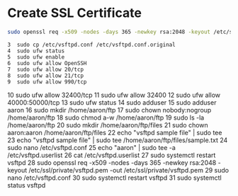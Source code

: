 # Create SSL Certificate
```zsh
sudo openssl req -x509 -nodes -days 365 -newkey rsa:2048 -keyout /etc/ssl/private/vsftpd.pem -out /etc/ssl/private/vsftpd.pemyte GV-N610SL-1G
```

    3  sudo cp /etc/vsftpd.conf /etc/vsftpd.conf.original
    4  sudo ufw status
    5  sudo ufw enable
    6  sudo ufw allow OpenSSH
    7  sudo ufw allow 20/tcp
    8  sudo ufw allow 21/tcp
    9  sudo ufw allow 990/tcp
   10  sudo ufw allow 32400/tcp
   11  sudo ufw allow 32400
   12  sudo ufw allow 40000:50000/tcp
   13  sudo ufw status
   14  sudo adduser
   15  sudo adduser aaron
   16  sudo mkdir /home/aaron/ftp
   17  sudo chown nobody:nogroup /home/aaron/ftp
   18  sudo chmod a-w /home/aaron/ftp
   19  sudo ls -la /home/aaron/ftp
   20  sudo mkdir /home/aaron/ftp/files
   21  sudo chown aaron:aaron /home/aaron/ftp/files
   22  echo "vsftpd sample file" | sudo tee
   23  echo "vsftpd sample file" | sudo tee /home/aaron/ftp/files/sample.txt
   24  sudo nano /etc/vsftpd.conf
   25  echo "aaron" | sudo tee -a /etc/vsftpd.userlist
   26  cat /etc/vsftpd.userlist
   27  sudo systemctl restart vsftpd
   28  sudo openssl req -x509 -nodes -days 365 -newkey rsa:2048 -keyout /etc/ssl/private/vsftpd.pem -out /etc/ssl/private/vsftpd.pem
   29  sudo nano /etc/vsftpd.conf
   30  sudo systemctl restart vsftpd
   31  sudo systemctl status vsftpd
